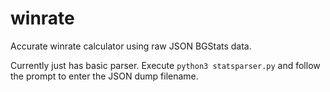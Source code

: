 # winrate
Accurate winrate calculator using raw JSON BGStats data.

Currently just has basic parser. Execute
`python3 statsparser.py`
and follow the prompt to enter the JSON dump filename.
